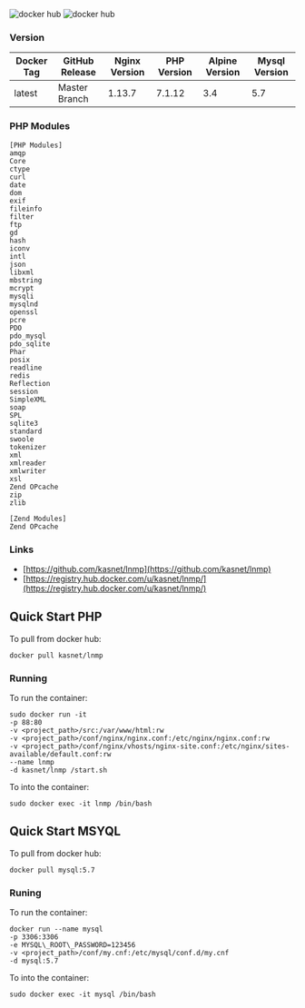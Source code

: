 ![docker hub](https://img.shields.io/docker/pulls/kasnet/lnmp.svg?style=flat-square)
![docker hub](https://img.shields.io/docker/stars/kasnet/lnmp.svg?style=flat-square)

### Version
| Docker Tag | GitHub Release | Nginx Version | PHP Version | Alpine Version | Mysql Version |
|-----|-------|-----|--------|--------|--------|
| latest | Master Branch |1.13.7 | 7.1.12 | 3.4 | 5.7 |

### PHP Modules
```
[PHP Modules]
amqp
Core
ctype
curl
date
dom
exif
fileinfo
filter
ftp
gd
hash
iconv
intl
json
libxml
mbstring
mcrypt
mysqli
mysqlnd
openssl
pcre
PDO
pdo_mysql
pdo_sqlite
Phar
posix
readline
redis
Reflection
session
SimpleXML
soap
SPL
sqlite3
standard
swoole
tokenizer
xml
xmlreader
xmlwriter
xsl
Zend OPcache
zip
zlib

[Zend Modules]
Zend OPcache
```

### Links
- [https://github.com/kasnet/lnmp](https://github.com/kasnet/lnmp)
- [https://registry.hub.docker.com/u/kasnet/lnmp/](https://registry.hub.docker.com/u/kasnet/lnmp/)

## Quick Start PHP
To pull from docker hub:
```
docker pull kasnet/lnmp
```
### Running
To run the container:
```
sudo docker run -it 
-p 88:80 
-v <project_path>/src:/var/www/html:rw 
-v <project_path>/conf/nginx/nginx.conf:/etc/nginx/nginx.conf:rw 
-v <project_path>/conf/nginx/vhosts/nginx-site.conf:/etc/nginx/sites-available/default.conf:rw
--name lnmp
-d kasnet/lnmp /start.sh
```
To into the container:
```
sudo docker exec -it lnmp /bin/bash
```

## Quick Start MSYQL
To pull from docker hub:
```
docker pull mysql:5.7
```

### Runing
To run the container:
```
docker run --name mysql 
-p 3306:3306 
-e MYSQL\_ROOT\_PASSWORD=123456 
-v <project_path>/conf/my.cnf:/etc/mysql/conf.d/my.cnf 
-d mysql:5.7
```
To into the container:
```
sudo docker exec -it mysql /bin/bash
```
